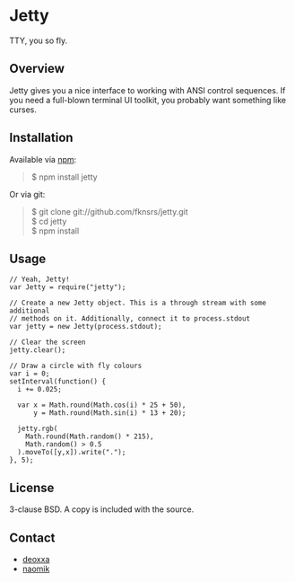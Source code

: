 Jetty
=====

TTY, you so fly.

Overview
--------

Jetty gives you a nice interface to working with ANSI control sequences. If you
need a full-blown terminal UI toolkit, you probably want something like curses.

Installation
------------

Available via [npm](http://npmjs.org/):

> $ npm install jetty

Or via git:

> $ git clone git://github.com/fknsrs/jetty.git  
> $ cd jetty  
> $ npm install  

Usage
-----

```
// Yeah, Jetty!
var Jetty = require("jetty");

// Create a new Jetty object. This is a through stream with some additional
// methods on it. Additionally, connect it to process.stdout
var jetty = new Jetty(process.stdout);

// Clear the screen
jetty.clear();

// Draw a circle with fly colours
var i = 0;
setInterval(function() {
  i += 0.025;

  var x = Math.round(Math.cos(i) * 25 + 50),
      y = Math.round(Math.sin(i) * 13 + 20);

  jetty.rgb(
    Math.round(Math.random() * 215),
    Math.random() > 0.5
  ).moveTo([y,x]).write(".");
}, 5);
```

License
-------

3-clause BSD. A copy is included with the source.

Contact
-------

* [deoxxa](http://github.com/deoxxa)
* [naomik](http://github.com/naomik)

